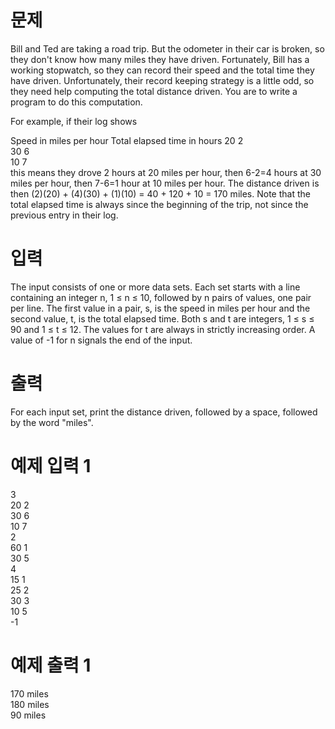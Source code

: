 # 문제
Bill and Ted are taking a road trip. But the odometer in their car is broken, so they don't know how many miles they have driven. Fortunately, Bill has a working stopwatch, so they can record their speed and the total time they have driven. Unfortunately, their record keeping strategy is a little odd, so they need help computing the total distance driven. You are to write a program to do this computation.

For example, if their log shows

Speed in miles per hour	Total elapsed time in hours
20	2  
30	6  
10	7  
this means they drove 2 hours at 20 miles per hour, then 6-2=4 hours at 30 miles per hour, then 7-6=1 hour at 10 miles per hour. The distance driven is then (2)(20) + (4)(30) + (1)(10) = 40 + 120 + 10 = 170 miles. Note that the total elapsed time is always since the beginning of the trip, not since the previous entry in their log.

# 입력
The input consists of one or more data sets. Each set starts with a line containing an integer n, 1 ≤ n ≤ 10,  followed by n pairs of values, one pair per line. The first value in a pair, s, is the speed in miles per hour and the second value, t, is the total elapsed time. Both s and t are integers, 1 ≤ s ≤ 90 and 1 ≤ t ≤ 12.  The values for t are always in strictly increasing order. A value of -1 for n signals the end of the input.

# 출력
For each input set, print the distance driven, followed by a space, followed by the word "miles". 

# 예제 입력 1 
3  
20 2  
30 6  
10 7  
2  
60 1  
30 5  
4  
15 1  
25 2  
30 3  
10 5  
-1  
# 예제 출력 1 
170 miles  
180 miles  
90 miles  
